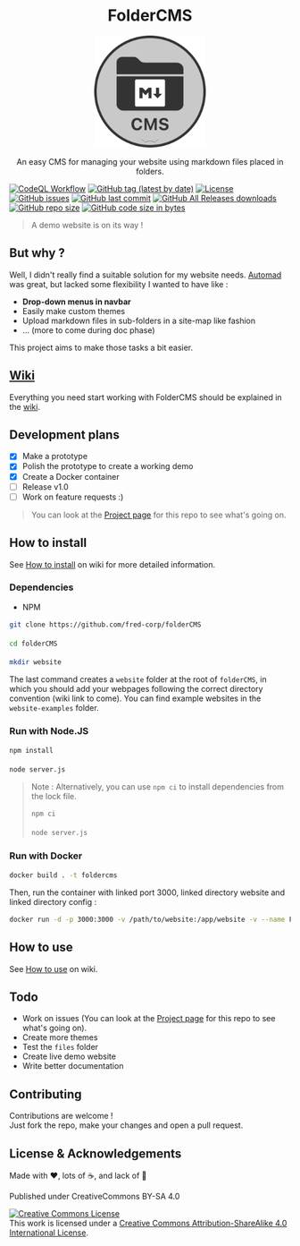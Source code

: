 <h1 align="center">FolderCMS</h1>

<p align="center">
	<img width="200" height="200" margin-right="100%" src="https://raw.githubusercontent.com/fred-corp/folderCMS/main/website-examples/Demo/images/favicon.ico">
</p>

<p align="center">An easy CMS for managing your website using markdown files placed in folders.</p>
<p align="center">

[![CodeQL Workflow](https://github.com/fred-corp/folderCMS/actions/workflows/codeql.yml/badge.svg)](https://github.com/fred-corp/folderCMS/actions/workflows/codeql.yml)
[![GitHub tag (latest by date)](https://img.shields.io/github/v/tag/fred-corp/folderCMS)](https://github.com/fred-corp/folderCMS/releases)
[![License](https://img.shields.io/github/license/fred-corp/folderCMS)](https://github.com/fred-corp/folderCMS/blob/main/LICENCE)
[![GitHub issues](https://img.shields.io/github/issues/fred-corp/folderCMS)](https://github.com/fred-corp/folderCMS/issues)
[![GitHub last commit](https://img.shields.io/github/last-commit/fred-corp/folderCMS)](https://github.com/fred-corp/folderCMS/commits/main)
[![GitHub All Releases downloads](https://img.shields.io/github/downloads/fred-corp/folderCMS/total)](https://github.com/fred-corp/folderCMS/releases)
[![GitHub repo size](https://img.shields.io/github/repo-size/fred-corp/folderCMS)](https://github.com/fred-corp/folderCMS)
[![GitHub code size in bytes](https://img.shields.io/github/languages/code-size/fred-corp/folderCMS)](https://github.com/fred-corp/folderCMS)

> A demo website is on its way !

## But why ?

Well, I didn't really find a suitable solution for my website needs. [Automad](https://automad.org) was great, but lacked some flexibility I wanted to have like :

* **Drop-down menus in navbar**  
* Easily make custom themes  
* Upload markdown files in sub-folders in a site-map like fashion
* ... (more to come during doc phase)

This project aims to make those tasks a bit easier.

## [Wiki](https://github.com/fred-corp/folderCMS/wiki)

Everything you need start working with FolderCMS should be explained in the [wiki](https://github.com/fred-corp/folderCMS/wiki).

## Development plans

* [x] Make a prototype
* [x] Polish the prototype to create a working demo
* [x] Create a Docker container
* [ ] Release v1.0
* [ ] Work on feature requests :)

> You can look at the [Project page](https://github.com/users/fred-corp/projects/1/views/4) for this repo to see what's going on.

## How to install

See [How to install](https://github.com/fred-corp/folderCMS/wiki/How-to-install) on wiki for more detailed information.

### Dependencies

* NPM

``` zsh
git clone https://github.com/fred-corp/folderCMS

cd folderCMS

mkdir website
```

The last command creates a `website` folder at the root of `folderCMS`, in which you should add your webpages following the correct directory convention (wiki link to come). You can find example websites in the `website-examples` folder.

### Run with Node.JS

``` zsh
npm install

node server.js
```

> Note : Alternatively, you can use ```npm ci``` to install dependencies from the lock file.
>
> ``` zsh
> npm ci
>
> node server.js
> ```

### Run with Docker

``` zsh
docker build . -t foldercms
```

Then, run the container with linked port 3000, linked directory website and linked directory config :

``` zsh
docker run -d -p 3000:3000 -v /path/to/website:/app/website -v --name FolderCMS-site foldercms
```

## How to use

See [How to use](https://github.com/fred-corp/folderCMS/wiki/How-to-use) on wiki.

## Todo

* Work on issues (You can look at the [Project page](https://github.com/users/fred-corp/projects/1/views/4) for this repo to see what's going on).  
* Create more themes
* Test the ```files``` folder
* Create live demo website  
* Write better documentation  

## Contributing

Contributions are welcome !  
Just fork the repo, make your changes and open a pull request.

## License & Acknowledgements

Made with ❤️, lots of ☕️, and lack of 🛌

Published under CreativeCommons BY-SA 4.0

[![Creative Commons License](https://i.creativecommons.org/l/by-sa/4.0/88x31.png)](http://creativecommons.org/licenses/by-sa/4.0/)  
This work is licensed under a [Creative Commons Attribution-ShareAlike 4.0 International License](https://creativecommons.org/licenses/by-sa/4.0/).
